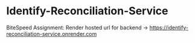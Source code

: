 # Identify-Reconciliation-Service
BiteSpeed Assignment: 
Render hosted url for backend -> https://identify-reconciliation-service.onrender.com
